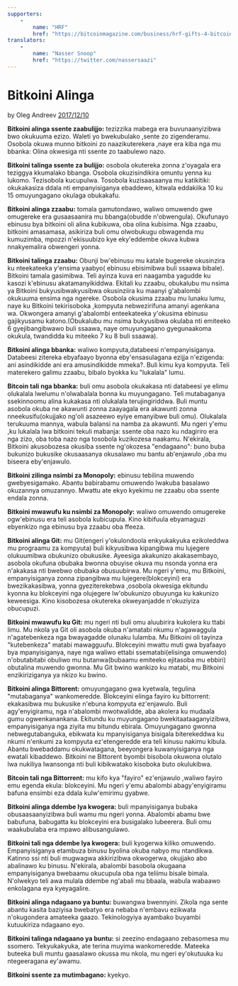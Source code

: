 ```yaml
---
supporters: 
    - 
        name: "HRF"
        href: "https://bitcoinmagazine.com/business/hrf-gifts-4-bitcoin-to-bitcoin-projects"
translators: 
    - 
        name: "Nasser Snoop"
        href: "https://twitter.com/nassersaazi"
---
```

# Bitkoini Alinga

by Oleg Andreev [2017/12/10](https://oleganza.com/all/bitcoin-is-like/)

<LanguageDropdown/>

**Bitkoini alinga ssente zaabulijjo:** tezizzika mabega era buvunaanyizibwa bwo okukuuma ezizo. Waleti yo bwekubulako ,sente zo zigenderamu. Osobola okuwa munno bitkoini zo naazikuterekera ,naye era kiba nga mu bbanka: Olina okwesiga nti ssente zo taabulewo nazo.

**Bitkoini talinga ssente za bulijjo:** osobola okutereka zonna z'oyagala era teziggya kkumalako bbanga. Osobola okuzisindikira omuntu yenna ku lukomo. Tezisobola kucupulwa. Tosobola kuzisaasaanya mu katikitiki: okukakasiza ddala nti empanyisiganya ebaddewo, kitwala eddakiika 10 ku 15 omuyungagano okulaga obukakafu.

**Bitkoini alinga zzaabu:** tomala gamutondawo, waliwo omuwendo gwe omugereke era gusaasaanira mu bbanga(obudde n'obwengula). Okufunayo ebinusu bya bitkoini oli alina kubikuwa, oba olina kubisima. Nga zzaabu, bitkoini amasamasa, asikiriza buli omu olwobukugu obwagenda mu kumuzimba, mpozzi n'ekisuubizo kye eky'eddembe okuva kubwa nnakyemalira obwengeri yonna.

**Bitkoini talinga zzaabu:** Obunji bw'ebinusu mu katale bugereke okusinzira ku nteekateeka y'ensima yaabyo( ebinusu ebisimibwa buli ssaawa bibale). Bitkoini tamala gasimibwa. Teli ayinza kuva eri naagamba yagudde ku kasozi k'ebinusu akatamanyikiddwa. Ekitali ku zzaabu, obukalubu mu nsima ya Bitkoini bukyusibwakyusibwa okusinziira ku maanyi g'abalombi okukuuma ensima nga ngereke. Osobola okusima zzaabu mu lunaku lumu, naye ku Bitkoini tekirisoboka ,kompyuta nebwezirifuna amanyi agenkana wa. Okwongera amanyi g'abalombi enteekateeka y'okusima ebinusu gajikyusamu katono.(Obukalubu mu nsima bukyusibwa okulaba nti emiteeko 6 gyejibangibwawo buli ssaawa, naye omuyungagano gyegunaakoma okukula, twandidda ku miteeko 7 ku 8 buli ssaawa).

**Bitkoini alinga bbanka:** waliwo kompyuta,databeesi n'empanyisiganya. Databeesi zitereka ebyafaayo byonna eby'ensasulagana ezijja n'ezigenda: ani asindikidde ani era amusindikidde mmeka?. Buli kimu kya kompyuta. Teli materekero galimu zzaabu, bibalo byokka ku "lukalala" lumu.

**Bitcoin tali nga bbanka:** buli omu asobola okukakasa nti databeesi ye elimu olukalala lwelumu n'olwabalala bonna ku muyungagano. Teli mutabaganya ssekinnoomu alina kukakasa nti olukalala terujingiriddwa. Buli muntu asobola okuba ne akawunti zonna zaayagala era akawunti zonna nneekusifu(okujjako ng'oli asazeewo eyiye emanyibwe buli omu). Olukalala terukuuma mannya, wabula balansi na namba za akawunti. Mu ngeri y'emu ,ku lukalala lwa bitkoini tekuli mabanja: ssente oba nazo ku ndagiriro era nga zizo, oba toba nazo nga tosobola kuzikozesa naakamu. N'ekirala, Bitkoini akusobozesa okusiba ssente ng'okozesa "endagaano": buno buba bukunizo bukusike okusaasanya okusalawo mu bantu ab'enjawulo ,oba mu biseera eby'enjawulo.

**Bitkoini zilinga nsimbi za Monopoly:** ebinusu tebilina muwendo gwebyesigamako. Abantu babirabamu omuwendo lwakuba basalawo okuzannya omuzannyo. Mwattu ate ekyo kyekimu ne zzaabu oba ssente endala zonna.

**Bitkoini mwawufu ku nsimbi za Monopoly:** waliwo omuwendo omugereke ogw'ebinusu era teli asobola kubicupula. Kino kibifuula ebyamaguzi ebyenkizo nga ebinusu bya zzaabu oba ffeeza.

**Bitkoini alinga Git:** mu Git(engeri y'okulondoola enkyukakyuka ezikoleddwa mu prograamu za kompyuta) buli kikyusibwa kipangibwa mu lujegere olukuumibwa obukunizo obukusike. Ayeesiga akakunizo akakasembayo, asobola okufuna obubaka bwonna obuyise okuva mu nsonda yonna era n'akakasa nti bwebwo obubaka obusuubirwa. Mu ngeri y'emu, mu Bitkoini, empanyisiganya zonna zipangibwa mu lujegere(blokceyini) era bwezikakasibwa, yonna gyeziterekebwa ,osobola okwesiga ekitundu kyonna ku blokceyini nga olujegere lw'obukunizo obuyunga ku kakunizo keweesiga. Kino kisobozesa okutereka okweyanjadde n'okuziyiza obucupuzi.

**Bitkoini mwawufu ku Git:** mu ngeri nti buli omu aluubirira kukolera ku ttabi limu. Mu nkola ya Git oli asobola okuba n'amatabi nkumu n'agawaggula n'agatebenkeza nga bwayagadde olunaku lulamba. Mu Bitkoini oli tayinza "kutebenkeza" matabi mawagguufu. Blokceyini mwattu muti gwa byafaayo bya mpanyisiganya, naye nga waliwo ettabi ssematabi(elisinga omuwendo) n'obutabitabi obuliwo mu butanwa(bubaamu emiteeko ejitasoba mu ebbiri) obutalina muwendo gwonna. Mu Git bwino wankizo ku matabi, mu Bitkoini enzikiriziganya ya nkizo ku bwino.

**Bitkoini alinga Bittorent:** omuyungagano gwa kyetwala, tegulina "mutabaganya" wankomeredde. Blokceyini elinga fayiro ku bittorrent: ekakasibwa mu bukusike n'ebuna kompyuta ez'enjawulo. Buli agy'enyigiramu, nga n'abalombi mwotwalidde, aba akolera ku mudaala gumu ogwenkanankana. Ekitundu ku muyungagano bwekitaataaganyizibwa, empanyisiganya nga ziyita mu bitundu ebirala. Omuyungagano gwonna nebwegutabanguka, ebikwata ku mpanyisiganya bisigala biterekeddwa ku nkumi n'enkumi za kompyuta ez'etengeredde era teli kinusu nakimu kibula. Abantu bwebaddamu okukwatagana, beeyongera kuwanyisiganya nga ewatali kibaddewo. Bitkoini ne Bittorent byombi bisobola okuwona olutalo lwa nukiliya lwansonga nti buli kibikwatako kisoboka buto okulukibwa.

**Bitcoin tali nga Bittorrent:** mu kifo kya "fayiro" ez'enjawulo ,waliwo fayiro emu egenda ekula: blokceyini. Mu ngeri y'emu abalombi abagy'enyigiramu bafuna ensimbi eza ddala kulw'emirimu gyabwe.

**Bitkoini alinga ddembe lya kwogera:** buli mpanyisiganya bubaka obusaasaanyizibwa buli wamu mu ngeri yonna. Abalombi abamu bwe babufuna, babugatta ku blokceyini era busigalako lubeerera. Buli omu waakubulaba era mpawo alibusangulawo.

**Bitkoini tali nga ddembe lya kwogera:** buli kyogerwa kiliko omuwendo. Empanyisiganya etambuza binusu byolina okuba nabyo mu ntandikwa. Katinno ssi nti buli mugwagwa akkirizibwa okwogerwa, okujjako abo abalinawo ku binusu. N'ekirala, abalombi basobola okugaana empanyisiganya bwebaamu okucupula oba nga teliimu bisale bimala. N'olwekyo teli awa mulala ddembe ng'abali mu bbaala, wabula wabaawo enkolagana eya kyeyagalire.

**Bitkoini alinga ndagaano ya buntu:** buwangwa bwennyini. Zikola nga sente abantu kasita baziyisa bwebatyo era nebaba n'embavu ezikwata n'okugondera amateeka gaazo. Tekinologyiya ayambako buyambi kutuukiriza ndagaano eyo.

**Bitkoini talinga ndagaano ya buntu:** si zeezino endagaano zebasomesa mu ssomero. Tekyukakyuka, ate terina muyima wankomeredde. Mateeka buteeka buli muntu gaasalawo okussa mu nkola, mu ngeri ey'okutuuka ku ntegeeragana ey'awamu.

**Bitkoini ssente za mutimbagano:** kyekyo.
